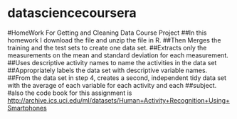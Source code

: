 # datasciencecoursera
#HomeWork For Getting and Cleaning Data Course Project
##In this homework I download the file and unzip the file in R.
##Then Merges the training and the test sets to create one data set.
##Extracts only the measurements on the mean and standard deviation for each measurement.
##Uses descriptive activity names to name the activities in the data set
##Appropriately labels the data set with descriptive variable names.
##From the data set in step 4, creates a second, independent tidy data set with the average of each variable for each activity and each ##subject.
#also the code book for this assignment is http://archive.ics.uci.edu/ml/datasets/Human+Activity+Recognition+Using+Smartphones
